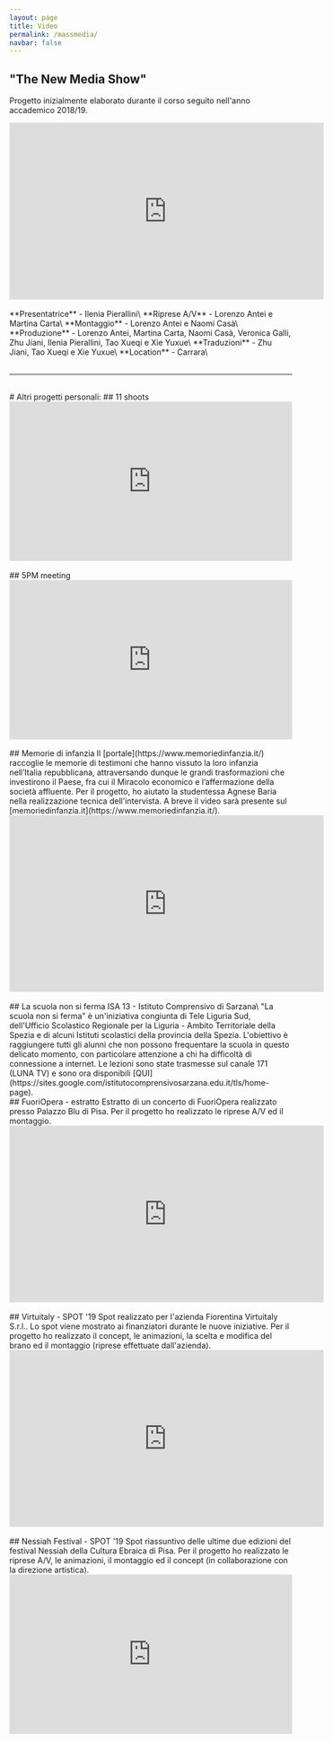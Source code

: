 ```yaml
---
layout: page
title: Video
permalink: /massmedia/
navbar: false
---
```

## "The New Media Show"
Progetto inizialmente elaborato durante il corso seguito nell'anno accademico 2018/19.
<div class="media-container">
<iframe width="560" height="315" src="https://www.youtube-nocookie.com/embed/gunSw2PrWHw" frameborder="0" allow="accelerometer; autoplay; encrypted-media; gyroscope; picture-in-picture" allowfullscreen></iframe>
</div> <br/>
**Presentatrice** - Ilenia Pierallini\
**Riprese A/V** - Lorenzo Antei e Martina Carta\
**Montaggio** - Lorenzo Antei e Naomi Casà\
**Produzione** - Lorenzo Antei, Martina Carta, Naomi Casà, Veronica Galli, Zhu Jiani, Ilenia Pierallini, Tao Xueqi e Xie Yuxue\
**Traduzioni** - Zhu Jiani, Tao Xueqi e Xie Yuxue\
**Location** - Carrara\
<br/><br/>
<hr>
<br/>
# Altri progetti personali:  
## 11 shoots  
<div style="padding:56.25% 0 0 0;position:relative;"><iframe src="https://player.vimeo.com/video/449447656?color=ffffff&byline=0&portrait=0" style="position:absolute;top:0;left:0;width:100%;height:100%;" frameborder="0" allow="autoplay; fullscreen" allowfullscreen></iframe></div><script src="https://player.vimeo.com/api/player.js"></script>
<br/>
## 5PM meeting  
<div style="padding:56.25% 0 0 0;position:relative;"><iframe src="https://player.vimeo.com/video/449447348?color=ffffff&byline=0&portrait=0" style="position:absolute;top:0;left:0;width:100%;height:100%;" frameborder="0" allow="autoplay; fullscreen" allowfullscreen></iframe></div><script src="https://player.vimeo.com/api/player.js"></script>
<br/>
## Memorie di infanzia  
Il [portale](https://www.memoriedinfanzia.it/) raccoglie le memorie di testimoni che hanno vissuto la loro infanzia nell’Italia repubblicana, attraversando dunque le grandi trasformazioni che investirono il Paese, fra cui il Miracolo economico e l’affermazione della società affluente.
Per il progetto, ho aiutato la studentessa Agnese Baria nella realizzazione tecnica dell'intervista. A breve il video sarà presente sul [memoriedinfanzia.it](https://www.memoriedinfanzia.it/).
<div class="media-container">
<iframe width="560" height="315" src="https://www.youtube-nocookie.com/embed/LV34pFh_CKg" frameborder="0" allow="accelerometer; autoplay; encrypted-media; gyroscope; picture-in-picture" allowfullscreen></iframe>
</div>
<br/>
## La scuola non si ferma
ISA 13 - Istituto Comprensivo di Sarzana\
"La scuola non si ferma" è un'iniziativa congiunta di Tele Liguria Sud, dell'Ufficio Scolastico Regionale per la Liguria - Ambito Territoriale della Spezia e di alcuni Istituti scolastici della provincia della Spezia.
L'obiettivo è raggiungere tutti gli alunni che non possono frequentare la scuola in questo delicato momento, con particolare attenzione a chi ha difficoltà di connessione a internet. Le lezioni sono state trasmesse sul canale 171 (LUNA TV) e sono ora disponibili [QUI](https://sites.google.com/istitutocomprensivosarzana.edu.it/tls/home-page).
<br/>
## FuoriOpera - estratto
Estratto di un concerto di FuoriOpera realizzato presso Palazzo Blu di Pisa.
Per il progetto ho realizzato le riprese A/V ed il montaggio.
<div class="media-container">
<iframe width="560" height="315" src="https://www.youtube-nocookie.com/embed/0qBL2vch39M" frameborder="0" allow="accelerometer; autoplay; encrypted-media; gyroscope; picture-in-picture" allowfullscreen></iframe>
</div>
<br/>
## Virtuitaly - SPOT '19
Spot realizzato per l'azienda Fiorentina Virtuitaly S.r.l.. Lo spot viene mostrato ai finanziatori durante le nuove iniziative.
Per il progetto ho realizzato il concept, le animazioni, la scelta e modifica del brano ed il montaggio (riprese effettuate dall'azienda).
<div class="media-container">
<iframe width="560" height="315" src="https://www.youtube-nocookie.com/embed/fi8cB96DtAk" frameborder="0" allow="accelerometer; autoplay; encrypted-media; gyroscope; picture-in-picture" allowfullscreen></iframe>
</div>
<br/>
## Nessiah Festival - SPOT '19
Spot riassuntivo delle ultime due edizioni del festival Nessiah della Cultura Ebraica di Pisa.
Per il progetto ho realizzato le riprese A/V, le animazioni, il montaggio ed il concept (in collaborazione con la direzione artistica).
<div style="padding:56.25% 0 0 0;position:relative;"><iframe src="https://player.vimeo.com/video/451425838?color=ffffff&byline=0&portrait=0" style="position:absolute;top:0;left:0;width:100%;height:100%;" frameborder="0" allow="autoplay; fullscreen" allowfullscreen></iframe></div><script src="https://player.vimeo.com/api/player.js"></script>
<br/>
